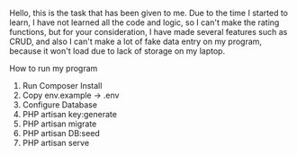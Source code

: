 Hello, this is the task that has been given to me. Due to the time I started to learn, I have not learned all the code and logic, so I can't make the rating functions, but for your consideration, I have made several features such as CRUD, and also I can't make a lot of fake data entry on my program, because it won't load due to lack of storage on my laptop.

How to run my program
1. Run Composer Install
2. Copy env.example -> .env
3. Configure Database
4. PHP artisan key:generate
5. PHP artisan migrate
6. PHP artisan DB:seed
7. PHP artisan serve
